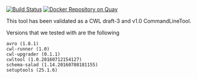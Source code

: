 [![Build Status](https://travis-ci.org/CancerCollaboratory/dockstore-tool-bwa-aln.svg)](https://travis-ci.org/CancerCollaboratory/dockstore-tool-bwa-aln)
[![Docker Repository on Quay](https://quay.io/repository/collaboratory/dockstore-tool-bwa-aln/status "Docker Repository on Quay")](https://quay.io/repository/collaboratory/dockstore-tool-bwa-aln)

This tool has been validated as a CWL draft-3 and v1.0 CommandLineTool. 

Versions that we tested with are the following 
```
avro (1.8.1)
cwl-runner (1.0)
cwl-upgrader (0.1.1)
cwltool (1.0.20160712154127)
schema-salad (1.14.20160708181155)
setuptools (25.1.6)
```
